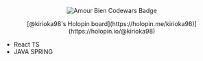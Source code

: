 <p align="center">
  <img src="https://www.codewars.com/users/AmourBien/badges/large" alt="Amour Bien Codewars Badge" />
</p>
<p align="center">
  [@kirioka98's Holopin board](https://holopin.me/kirioka98)](https://holopin.io/@kirioka98)
</p>
<ul>
  <li> React TS </li>
  <li> JAVA SPRING </li>
</ul>
